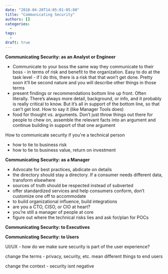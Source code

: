 ```yaml
---
date: "2018-04-20T14:05:01-05:00"
title: "Communicating Security"
authors: []
categories:
  - 
tags:
  - 
draft: true
---
```


**Communicating Security: as an Analyst or Engineer**
- Communicate to your boss the same way they communicate to their boss - in terms of risk and benefit to the organization. Easy to do at the task level - if I do this, there is a risk that that won’t get done. Pretty soon it’ll be second nature and you will describe other things in those terms
- present findings or recommendations bottom line up front. Often literally. There’s always more detail, background, or info, and it probably is really critical to know. But it’s all in support of the bottom line, so that can’t get lost.
How to say it (like Manager Tools does)
- food for thought vs. arguments. Don’t just throw things out there for people to chew on, assemble the relevant facts into an argument and continue building in support of that one argument


How to communicate security if you're a technical person
- how to tie to business risk
- how to tie to business value, return on investment

**Communicating Security: as a Manager**

- Advocate for best practices, abdicate on details
- the directory should stay a directory. If a consumer needs different data, transform elsewhere
- sources of truth should be respected instead of subverted
- offer standardized services and help consumers conform, don’t customize one off to accommodate
- to build organizational influence, build integrations
- are you a CTO, CISO, or CIO at heart?
- you’re still a manager of people at core
- figure out where the technical risks lies and ask for/plan for POCs

**Communicating Security: to Executives**



**Communicating Security: to Users**

UI/UX - how do we make sure security is part of the user experience?

change the terms - privacy, security, etc. mean different things to end users

change the context - security isnt negative